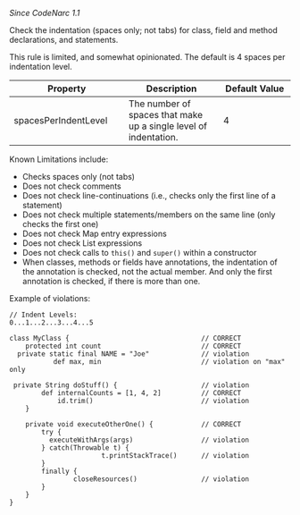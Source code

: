 *Since CodeNarc 1.1*

Check the indentation (spaces only; not tabs) for class, field and
method declarations, and statements.

This rule is limited, and somewhat opinionated. The default is 4 spaces
per indentation level.

<table>
<colgroup>
<col style="width: 40%" />
<col style="width: 33%" />
<col style="width: 25%" />
</colgroup>
<thead>
<tr class="header">
<th>Property</th>
<th>Description</th>
<th>Default Value</th>
</tr>
</thead>
<tbody>
<tr class="odd">
<td>spacesPerIndentLevel</td>
<td>The number of spaces that make up a single level of
indentation.</td>
<td>4</td>
</tr>
</tbody>
</table>

Known Limitations include:

- Checks spaces only (not tabs)
- Does not check comments
- Does not check line-continuations (i.e., checks only the first line of
  a statement)
- Does not check multiple statements/members on the same line (only
  checks the first one)
- Does not check Map entry expressions
- Does not check List expressions
- Does not check calls to `this()` and `super()` within a constructor
- When classes, methods or fields have annotations, the indentation of
  the annotation is checked, not the actual member. And only the first
  annotation is checked, if there is more than one.

Example of violations:

    // Indent Levels:
    0...1...2...3...4...5

    class MyClass {                                 // CORRECT
        protected int count                         // CORRECT
      private static final NAME = "Joe"             // violation
               def max, min                         // violation on "max" only

     private String doStuff() {                     // violation
            def internalCounts = [1, 4, 2]          // CORRECT
                id.trim()                           // violation
        }

        private void executeOtherOne() {            // CORRECT
            try {
              executeWithArgs(args)                 // violation
            } catch(Throwable t) {
                           t.printStackTrace()      // violation
            }
            finally {
                    closeResources()                // violation
            }
        }
    }
